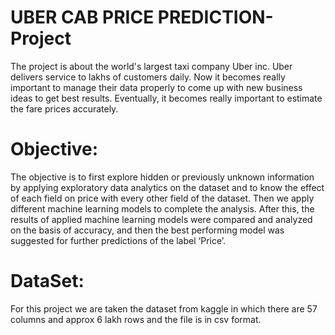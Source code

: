 # UBER CAB PRICE PREDICTION-Project

The project is about the world's largest taxi company Uber inc. Uber delivers service to lakhs of customers daily. Now it becomes really important to manage their data properly to come up with new business ideas to get best results. Eventually, it becomes really important to estimate the fare prices accurately.

# Objective:
The objective is to first explore hidden or previously unknown information by applying exploratory data analytics on the dataset and to know the effect of each field on price with every other field of the dataset. Then we apply different machine learning models to complete the analysis. After this, the results of applied machine learning models were compared and analyzed on the basis of accuracy, and then the best performing model was suggested for further predictions of the label ‘Price’.

# DataSet:
For this project we are taken the dataset from kaggle in which there are 57 columns and approx 6 lakh rows and the file is in csv format.
